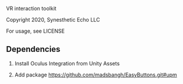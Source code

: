 VR interaction toolkit

Copyright 2020, Synesthetic Echo LLC

For usage, see LICENSE

## Dependencies

1. Install Oculus Integration from Unity Assets

2. Add package https://github.com/madsbangh/EasyButtons.git#upm
